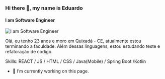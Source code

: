 ### Hi there 👋, my name is Eduardo
#### I am Software Engineer
![I am Software Engineer](https://raw.githubusercontent.com/MicaelliMedeiros/micaellimedeiros/master/image/computer-illustration.png)

Olá, eu tenho 23 anos e moro em Quixadá - CE, atualmente estou terminando a faculdade. Além dessas linguagens, estou estudando teste e refatoração de código.

Skills: REACT / JS / HTML / CSS / Java(Mobile) / Spring Boot /Kotlin

- 🔭 I’m currently working on this page. 






<!---
eduardohbds/eduardohbds is a ✨ special ✨ repository because its `README.md` (this file) appears on your GitHub profile.
You can click the Preview link to take a look at your changes.
--->
